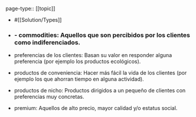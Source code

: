 page-type:: [[topic]]

- #[[Solution/Types]]

- ### - commodities: Aquellos que son percibidos por los clientes como indiferenciados.

- preferencias de los clientes: Basan su valor en responder alguna preferencia (por ejemplo los productos ecológicos).

- productos de conveniencia: Hacer más fácil la vida de los clientes (por ejemplo los que ahorran tiempo en alguna actividad).

- productos de nicho: Productos dirigidos a un pequeño de clientes con preferencias muy concretas.

- premium: Aquellos de alto precio, mayor calidad y/o estatus social.




